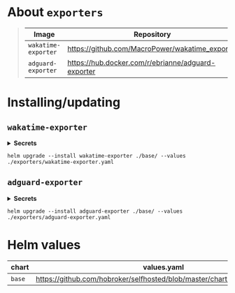 About `exporters`
===
> | Image               | Repository                                         |
> |---------------------|----------------------------------------------------|
> | `wakatime-exporter` | https://github.com/MacroPower/wakatime_exporter    |
> | `adguard-exporter`  | https://hub.docker.com/r/ebrianne/adguard-exporter |

Installing/updating
===

`wakatime-exporter`
---
<details>
  <summary><b>Secrets</b></summary>

   ```yaml
   apiVersion: v1
   kind: Secret
   metadata:
     name: adguard-exporter-secrets
   type: Opaque
   stringData:
     adguard_username: "username"
     adguard_password: "password"
     adguard_hostname: "hostname"
   ```

</details>

```shell
helm upgrade --install wakatime-exporter ./base/ --values ./exporters/wakatime-exporter.yaml
```

`adguard-exporter`
---

<details>
  <summary><b>Secrets</b></summary>

   ```yaml
   apiVersion: v1
   kind: Secret
   metadata:
     name: wakatime-exporter-secrets
     namespace: self
   type: Opaque
   stringData:
     WAKA_API_KEY: "api_key"
   ```

</details>

```shell
helm upgrade --install adguard-exporter ./base/ --values ./exporters/adguard-exporter.yaml
```

Helm values
===

| chart  | values.yaml                                                                |
|--------|----------------------------------------------------------------------------|
| `base` | https://github.com/hobroker/selfhosted/blob/master/charts/base/values.yaml |
